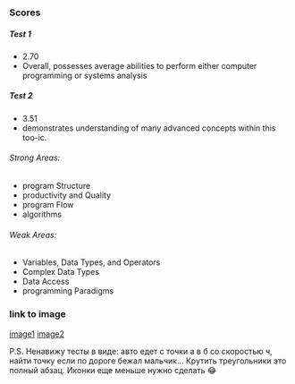 ### Scores

##### Test 1
- 2.70 
- Overall, possesses average abilities to perform either 
computer programming or systems analysis

##### Test 2
- 3.51
- demonstrates understanding of many advanced concepts within this 
too-ic.

###### Strong Areas: 
- program Structure 
- productivity and Quality 
- program Flow 
- algorithms 
###### Weak Areas: 
- Variables, Data Types, and Operators 
- Complex Data Types 
- Data Access
- programming Paradigms 


### link to image

[image1](https://ibb.co/096hFNT)
[image2](https://ibb.co/VBzQDzV)

P.S. Ненавижу тесты в виде: авто едет с точки а в б со скоростью ч, найти точку если по дороге бежал мальчик...
Крутить треугольники это полный абзац. Иконки еще меньше нужно сделать 😂
